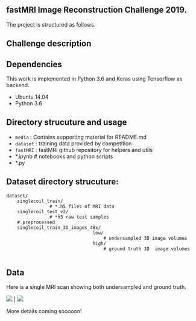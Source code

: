 ## fastMRI Image Reconstruction Challenge 2019.

The project is structured as follows.

## Challenge description

## Dependencies
This work is implemented in Python 3.6 and Keras using Tensorflow as backend.

*    Ubuntu 14.04
*    Python 3.6

## Directory strucuture and usage
* `media` : Contains supporting material for README.md
* `dataset` : training data provided by competition
* `fastMRI` : fastMRI github repository for helpers and utils
* *.ipynb # notebooks and python scripts
* *.py

## Dataset directory strucuture:

```
dataset/
    singlecoil_train/
                # *.h5 files of MRI data
    singlecoil_test_v2/
                # *h5 raw test samples
    # preprocessed
    singlecoil_train_3D_images_48x/
                                low/
                                    # undersampled 3D image volumes
                                high/
                                    # ground truth 3D  image volumes
                           
```

## Data

Here is a single MRI scan showing both undersampled and ground truth.

![](media/mri_high.gif) | ![](media/mri_low.gif)

More details coming sooooon!
